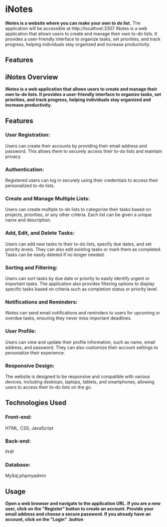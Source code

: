 # iNotes

<b>iNotes is a website where you can make your own to do list.</b>
The application will be accessible at http://localhost:3307
iNotes is a web application that allows users to create and manage their own to-do lists. It provides a user-friendly interface to organize tasks, set priorities, and track progress, helping individuals stay organized and increase productivity.

<h2>Features</h2>

<h2>iNotes
Overview</h2>
<b>iNotes is a web application that allows users to create and manage their own to-do lists. It provides a user-friendly interface to organize tasks, set priorities, and track progress, helping individuals stay organized and increase productivity.</b>

<h2>Features</h2>
<h3>User Registration: </h3>Users can create their accounts by providing their email address and password. This allows them to securely access their to-do lists and maintain privacy.
<h3>Authentication:</h3> Registered users can log in securely using their credentials to access their personalized to-do lists.
<h3>Create and Manage Multiple Lists:</h3> Users can create multiple to-do lists to categorize their tasks based on projects, priorities, or any other criteria. Each list can be given a unique name and description.
<h3>Add, Edit, and Delete Tasks: </h3>Users can add new tasks to their to-do lists, specify due dates, and set priority levels. They can also edit existing tasks or mark them as completed. Tasks can be easily deleted if no longer needed.
<h3>Sorting and Filtering: </h3>Users can sort tasks by due date or priority to easily identify urgent or important tasks. The application also provides filtering options to display specific tasks based on criteria such as completion status or priority level.
<h3>Notifications and Reminders: </h3>iNotes can send email notifications and reminders to users for upcoming or overdue tasks, ensuring they never miss important deadlines.
<h3>User Profile:</h3> Users can view and update their profile information, such as name, email address, and password. They can also customize their account settings to personalize their experience.
<h3>Responsive Design:</h3> The website is designed to be responsive and compatible with various devices, including desktops, laptops, tablets, and smartphones, allowing users to access their to-do lists on the go.
<h2>Technologies Used</h2>
<h3>Front-end: </h3>HTML, CSS, JavaScript
<h3>Back-end:</h3> PHP
  <h3>Database:</h3> MySql,phpmyadmin

<h2>Usage</h2>
<b>Open a web browser and navigate to the application URL.
If you are a new user, click on the "Register" button to create an account. Provide your email address and choose a secure password.
If you already have an account, click on the "Login" .button</b>
